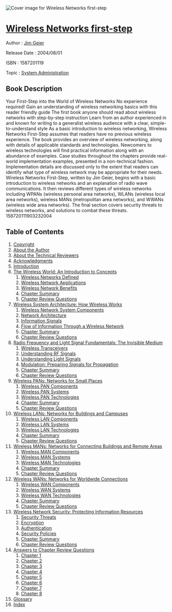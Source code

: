 ![Cover image for Wireless Networks first-step](https://imgdetail.ebookreading.net/cover/cover/system_admin/EB1587201119.jpg)

[Wireless Networks first-step](https://ebookreading.net/view/book/Wireless+Networks+first-step-EB1587201119_1.html "Wireless Networks first-step")
====================================================================================================================

Author : [Jim Geier](https://ebookreading.net/search/author/Jim+Geier)

Release Date : 2004/08/01

ISBN : 1587201119

Topic : [System Administration](https://ebookreading.net/search/category/system-administration)

Book Description
-----------------

Your First-Step into the World of Wireless Networks
No experience required!
Gain an understanding of wireless networking basics with this reader friendly guide
The first book anyone should read about wireless networks with step-by-step instruction
Learn from an author experienced in and known for writing to a generalist wireless audience with a clear, simple-to-understand style
As a basic introduction to wireless networking, Wireless Networks First-Step assumes that readers have no previous wireless experience. The book provides an overview of wireless networking, along with details of applicable standards and technologies. Newcomers to wireless technologies will find practical information along with an abundance of examples. Case studies throughout the chapters provide real-world implementation examples, presented in a non-technical fashion. Implementation details are discussed only to the extent that readers can identify what type of wireless network may be appropriate for their needs.
Wireless Networks First-Step, written by Jim Geier, begins with a basic introduction to wireless networks and an explanation of radio wave communications. It then reviews different types of wireless networks including WPANs (wireless personal area networks), WLANs (wireless local area networks), wireless MANs (metropolitan area networks), and WWANs (wireless wide area networks). The final section covers security threats to wireless networks, and solutions to combat these threats.
158720111903232004
              
Table of Contents
-----------------

1. [Copyright](https://ebookreading.net/view/book/Wireless+Networks+first-step-EB1587201119_1.html)
1. [About the Author](https://ebookreading.net/view/book/Wireless+Networks+first-step-EB1587201119_2.html)
1. [About the Technical Reviewers](https://ebookreading.net/view/book/Wireless+Networks+first-step-EB1587201119_3.html)
1. [Acknowledgments](https://ebookreading.net/view/book/Wireless+Networks+first-step-EB1587201119_4.html)
1. [Introduction](https://ebookreading.net/view/book/Wireless+Networks+first-step-EB1587201119_5.html)
1. [The Wireless World: An Introduction to Concepts](https://ebookreading.net/view/book/Wireless+Networks+first-step-EB1587201119_6.html)
    1. [Wireless Networks Defined](https://ebookreading.net/view/book/Wireless+Networks+first-step-EB1587201119_7.html)
    1. [Wireless Network Applications](https://ebookreading.net/view/book/Wireless+Networks+first-step-EB1587201119_8.html)
    1. [Wireless Network Benefits](https://ebookreading.net/view/book/Wireless+Networks+first-step-EB1587201119_9.html)
    1. [Chapter Summary](https://ebookreading.net/view/book/Wireless+Networks+first-step-EB1587201119_10.html)
    1. [Chapter Review Questions](https://ebookreading.net/view/book/Wireless+Networks+first-step-EB1587201119_11.html)
1. [Wireless System Architecture: How Wireless Works](https://ebookreading.net/view/book/Wireless+Networks+first-step-EB1587201119_12.html)
    1. [Wireless Network System Components](https://ebookreading.net/view/book/Wireless+Networks+first-step-EB1587201119_13.html)
    1. [Network Architecture](https://ebookreading.net/view/book/Wireless+Networks+first-step-EB1587201119_14.html)
    1. [Information Signals](https://ebookreading.net/view/book/Wireless+Networks+first-step-EB1587201119_15.html)
    1. [Flow of Information Through a Wireless Network](https://ebookreading.net/view/book/Wireless+Networks+first-step-EB1587201119_16.html)
    1. [Chapter Summary](https://ebookreading.net/view/book/Wireless+Networks+first-step-EB1587201119_17.html)
    1. [Chapter Review Questions](https://ebookreading.net/view/book/Wireless+Networks+first-step-EB1587201119_18.html)
1. [Radio Frequency and Light Signal Fundamentals: The Invisible Medium](https://ebookreading.net/view/book/Wireless+Networks+first-step-EB1587201119_19.html)
    1. [Wireless Transceivers](https://ebookreading.net/view/book/Wireless+Networks+first-step-EB1587201119_20.html)
    1. [Understanding RF Signals](https://ebookreading.net/view/book/Wireless+Networks+first-step-EB1587201119_21.html)
    1. [Understanding Light Signals](https://ebookreading.net/view/book/Wireless+Networks+first-step-EB1587201119_22.html)
    1. [Modulation: Preparing Signals for Propagation](https://ebookreading.net/view/book/Wireless+Networks+first-step-EB1587201119_23.html)
    1. [Chapter Summary](https://ebookreading.net/view/book/Wireless+Networks+first-step-EB1587201119_24.html)
    1. [Chapter Review Questions](https://ebookreading.net/view/book/Wireless+Networks+first-step-EB1587201119_25.html)
1. [Wireless PANs: Networks for Small Places](https://ebookreading.net/view/book/Wireless+Networks+first-step-EB1587201119_26.html)
    1. [Wireless PAN Components](https://ebookreading.net/view/book/Wireless+Networks+first-step-EB1587201119_27.html)
    1. [Wireless PAN Systems](https://ebookreading.net/view/book/Wireless+Networks+first-step-EB1587201119_28.html)
    1. [Wireless PAN Technologies](https://ebookreading.net/view/book/Wireless+Networks+first-step-EB1587201119_29.html)
    1. [Chapter Summary](https://ebookreading.net/view/book/Wireless+Networks+first-step-EB1587201119_30.html)
    1. [Chapter Review Questions](https://ebookreading.net/view/book/Wireless+Networks+first-step-EB1587201119_31.html)
1. [Wireless LANs: Networks for Buildings and Campuses](https://ebookreading.net/view/book/Wireless+Networks+first-step-EB1587201119_32.html)
    1. [Wireless LAN Components](https://ebookreading.net/view/book/Wireless+Networks+first-step-EB1587201119_33.html)
    1. [Wireless LAN Systems](https://ebookreading.net/view/book/Wireless+Networks+first-step-EB1587201119_34.html)
    1. [Wireless LAN Technologies](https://ebookreading.net/view/book/Wireless+Networks+first-step-EB1587201119_35.html)
    1. [Chapter Summary](https://ebookreading.net/view/book/Wireless+Networks+first-step-EB1587201119_36.html)
    1. [Chapter Review Questions](https://ebookreading.net/view/book/Wireless+Networks+first-step-EB1587201119_37.html)
1. [Wireless MANs: Networks for Connecting Buildings and Remote Areas](https://ebookreading.net/view/book/Wireless+Networks+first-step-EB1587201119_38.html)
    1. [Wireless MAN Components](https://ebookreading.net/view/book/Wireless+Networks+first-step-EB1587201119_39.html)
    1. [Wireless MAN Systems](https://ebookreading.net/view/book/Wireless+Networks+first-step-EB1587201119_40.html)
    1. [Wireless MAN Technologies](https://ebookreading.net/view/book/Wireless+Networks+first-step-EB1587201119_41.html)
    1. [Chapter Summary](https://ebookreading.net/view/book/Wireless+Networks+first-step-EB1587201119_42.html)
    1. [Chapter Review Questions](https://ebookreading.net/view/book/Wireless+Networks+first-step-EB1587201119_43.html)
1. [Wireless WANs: Networks for Worldwide Connections](https://ebookreading.net/view/book/Wireless+Networks+first-step-EB1587201119_44.html)
    1. [Wireless WAN Components](https://ebookreading.net/view/book/Wireless+Networks+first-step-EB1587201119_45.html)
    1. [Wireless WAN Systems](https://ebookreading.net/view/book/Wireless+Networks+first-step-EB1587201119_46.html)
    1. [Wireless WAN Technologies](https://ebookreading.net/view/book/Wireless+Networks+first-step-EB1587201119_47.html)
    1. [Chapter Summary](https://ebookreading.net/view/book/Wireless+Networks+first-step-EB1587201119_48.html)
    1. [Chapter Review Questions](https://ebookreading.net/view/book/Wireless+Networks+first-step-EB1587201119_49.html)
1. [Wireless Network Security: Protecting Information Resources](https://ebookreading.net/view/book/Wireless+Networks+first-step-EB1587201119_50.html)
    1. [Security Threats](https://ebookreading.net/view/book/Wireless+Networks+first-step-EB1587201119_51.html)
    1. [Encryption](https://ebookreading.net/view/book/Wireless+Networks+first-step-EB1587201119_52.html)
    1. [Authentication](https://ebookreading.net/view/book/Wireless+Networks+first-step-EB1587201119_53.html)
    1. [Security Policies](https://ebookreading.net/view/book/Wireless+Networks+first-step-EB1587201119_54.html)
    1. [Chapter Summary](https://ebookreading.net/view/book/Wireless+Networks+first-step-EB1587201119_55.html)
    1. [Chapter Review Questions](https://ebookreading.net/view/book/Wireless+Networks+first-step-EB1587201119_56.html)
1. [Answers to Chapter Review Questions](https://ebookreading.net/view/book/Wireless+Networks+first-step-EB1587201119_57.html)
    1. [Chapter 1](https://ebookreading.net/view/book/Wireless+Networks+first-step-EB1587201119_58.html)
    1. [Chapter 2](https://ebookreading.net/view/book/Wireless+Networks+first-step-EB1587201119_59.html)
    1. [Chapter 3](https://ebookreading.net/view/book/Wireless+Networks+first-step-EB1587201119_60.html)
    1. [Chapter 4](https://ebookreading.net/view/book/Wireless+Networks+first-step-EB1587201119_61.html)
    1. [Chapter 5](https://ebookreading.net/view/book/Wireless+Networks+first-step-EB1587201119_62.html)
    1. [Chapter 6](https://ebookreading.net/view/book/Wireless+Networks+first-step-EB1587201119_63.html)
    1. [Chapter 7](https://ebookreading.net/view/book/Wireless+Networks+first-step-EB1587201119_64.html)
    1. [Chapter 8](https://ebookreading.net/view/book/Wireless+Networks+first-step-EB1587201119_65.html)
1. [Glossary](https://ebookreading.net/view/book/Wireless+Networks+first-step-EB1587201119_66.html)
1. [Index](https://ebookreading.net/view/book/Wireless+Networks+first-step-EB1587201119_67.html)
